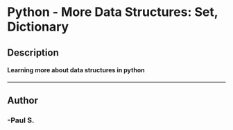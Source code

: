 # Python - More Data Structures: Set, Dictionary
## Description 
#### Learning more about data structures in python
 --- 
## Author 
### -Paul S.